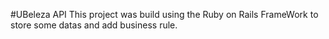 #UBeleza API
This project was build using the Ruby on Rails FrameWork to store some datas and add business rule.
